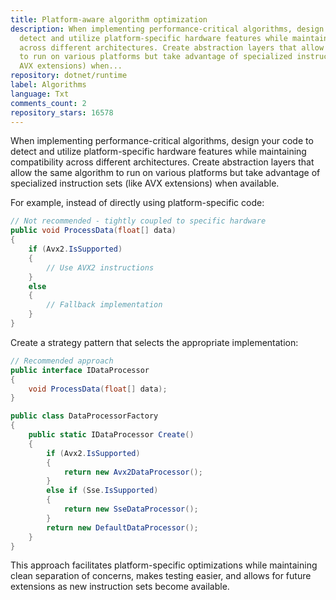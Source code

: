 ```yaml
---
title: Platform-aware algorithm optimization
description: When implementing performance-critical algorithms, design your code to
  detect and utilize platform-specific hardware features while maintaining compatibility
  across different architectures. Create abstraction layers that allow the same algorithm
  to run on various platforms but take advantage of specialized instruction sets (like
  AVX extensions) when...
repository: dotnet/runtime
label: Algorithms
language: Txt
comments_count: 2
repository_stars: 16578
---
```


When implementing performance-critical algorithms, design your code to detect and utilize platform-specific hardware features while maintaining compatibility across different architectures. Create abstraction layers that allow the same algorithm to run on various platforms but take advantage of specialized instruction sets (like AVX extensions) when available.

For example, instead of directly using platform-specific code:

```csharp
// Not recommended - tightly coupled to specific hardware
public void ProcessData(float[] data)
{
    if (Avx2.IsSupported)
    {
        // Use AVX2 instructions
    }
    else
    {
        // Fallback implementation
    }
}
```

Create a strategy pattern that selects the appropriate implementation:

```csharp
// Recommended approach
public interface IDataProcessor
{
    void ProcessData(float[] data);
}

public class DataProcessorFactory
{
    public static IDataProcessor Create()
    {
        if (Avx2.IsSupported)
        {
            return new Avx2DataProcessor();
        }
        else if (Sse.IsSupported)
        {
            return new SseDataProcessor();
        }
        return new DefaultDataProcessor();
    }
}
```

This approach facilitates platform-specific optimizations while maintaining clean separation of concerns, makes testing easier, and allows for future extensions as new instruction sets become available.
